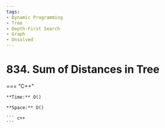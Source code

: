 ```yaml
---
tags:
- Dynamic Programming
- Tree
- Depth-First Search
- Graph
- Unsolved
---
```



# 834. Sum of Distances in Tree

=== "C++"

    **Time:** O()

    **Space:** O()

    ``` c++
    ```